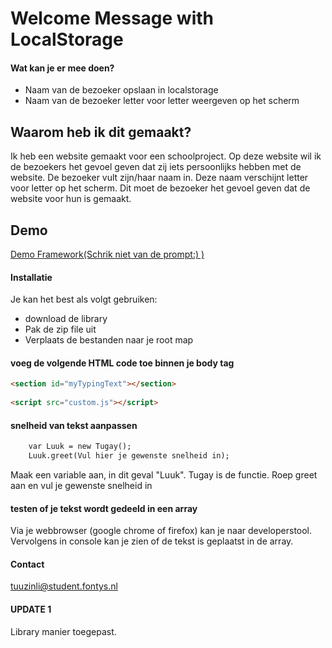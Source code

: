 # Welcome Message with LocalStorage

#### Wat kan je er mee doen?
* Naam van de bezoeker opslaan in localstorage
* Naam van de bezoeker letter voor letter weergeven op het scherm

## Waarom heb ik dit gemaakt?
Ik heb een website gemaakt voor een schoolproject. Op deze website wil ik de bezoekers het gevoel geven dat zij iets persoonlijks hebben met de website. De bezoeker vult zijn/haar naam in. Deze naam verschijnt letter voor letter op het scherm. Dit moet de bezoeker het gevoel geven dat de website voor hun is gemaakt.

## Demo
[Demo Framework(Schrik niet van de prompt:) )](http://athena.fhict.nl/users/i333757/framework/ "Demo Framework")

#### Installatie
Je kan het best als volgt gebruiken:
* download de library
* Pak de zip file uit
* Verplaats de bestanden naar je root map

#### voeg de volgende HTML code toe binnen je body tag 
```HTML
<section id="myTypingText"></section>
			
<script src="custom.js"></script>
```

#### snelheid van tekst aanpassen
```HTML
	var Luuk = new Tugay();
	Luuk.greet(Vul hier je gewenste snelheid in);
```
Maak een variable aan, in dit geval "Luuk". Tugay is de functie. Roep greet aan en vul je gewenste snelheid in

#### testen of je tekst wordt gedeeld in een array
Via je webbrowser (google chrome of firefox) kan je naar developerstool. Vervolgens in console kan je zien of de tekst is geplaatst in de array. 

#### Contact
tuuzinli@student.fontys.nl

#### UPDATE 1

Library manier toegepast.